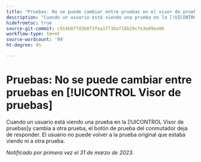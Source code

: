 ```yaml
---
title: "Pruebas: No se puede cambiar entre pruebas en el visor de pruebas"
description: "Cuando un usuario está viendo una prueba en la [!UICONTROL Visor de pruebas], y cambia a otra versión, el menú desplegable de versiones se vuelve inhabilitado y el usuario no puede volver a la versión original que estaba viendo, o a otra versión de la prueba."
hidefromtoc: true
source-git-commit: c914b0f7d3b0f3fea1f73baf16b29cfe3e09ea96
workflow-type: tm+mt
source-wordcount: '99'
ht-degree: 4%

---
```



# Pruebas: No se puede cambiar entre pruebas en [!UICONTROL Visor de pruebas]

Cuando un usuario está viendo una prueba en la [!UICONTROL Visor de pruebas]y cambia a otra prueba, el botón de prueba del conmutador deja de responder. El usuario no puede volver a la prueba original que estaba viendo ni a otra prueba.

_Notificado por primera vez el 31 de marzo de 2023._
